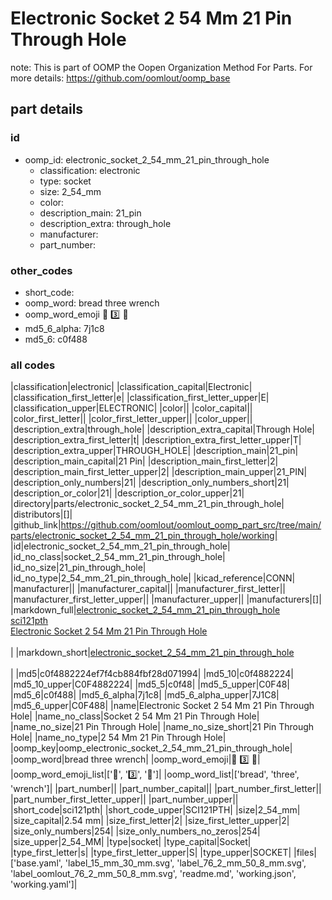 # Electronic Socket 2 54 Mm 21 Pin Through Hole  

note: This is part of OOMP the Oopen Organization Method For Parts. For more details: https://github.com/oomlout/oomp_base

##  part details





### id
* oomp_id: electronic_socket_2_54_mm_21_pin_through_hole
  * classification: electronic
  * type: socket
  * size: 2_54_mm
  * color: 
  * description_main: 21_pin
  * description_extra: through_hole
  * manufacturer: 
  * part_number: 

### other_codes
* short_code: 
* oomp_word: bread three wrench
* oomp_word_emoji :bread: :three: :wrench:
* md5_6_alpha: 7j1c8
* md5_6: c0f488

### all codes 
|classification|electronic|
|classification_capital|Electronic|
|classification_first_letter|e|
|classification_first_letter_upper|E|
|classification_upper|ELECTRONIC|
|color||
|color_capital||
|color_first_letter||
|color_first_letter_upper||
|color_upper||
|description_extra|through_hole|
|description_extra_capital|Through Hole|
|description_extra_first_letter|t|
|description_extra_first_letter_upper|T|
|description_extra_upper|THROUGH_HOLE|
|description_main|21_pin|
|description_main_capital|21 Pin|
|description_main_first_letter|2|
|description_main_first_letter_upper|2|
|description_main_upper|21_PIN|
|description_only_numbers|21|
|description_only_numbers_short|21|
|description_or_color|21|
|description_or_color_upper|21|
|directory|parts/electronic_socket_2_54_mm_21_pin_through_hole|
|distributors|[]|
|github_link|https://github.com/oomlout/oomlout_oomp_part_src/tree/main/parts/electronic_socket_2_54_mm_21_pin_through_hole/working|
|id|electronic_socket_2_54_mm_21_pin_through_hole|
|id_no_class|socket_2_54_mm_21_pin_through_hole|
|id_no_size|21_pin_through_hole|
|id_no_type|2_54_mm_21_pin_through_hole|
|kicad_reference|CONN|
|manufacturer||
|manufacturer_capital||
|manufacturer_first_letter||
|manufacturer_first_letter_upper||
|manufacturer_upper||
|manufacturers|[]|
|markdown_full|[electronic_socket_2_54_mm_21_pin_through_hole](https://github.com/oomlout/oomlout_oomp_part_src/tree/main/parts/electronic_socket_2_54_mm_21_pin_through_hole/working)<br>[sci121pth](https://github.com/oomlout/oomlout_oomp_part_src/tree/main/parts/electronic_socket_2_54_mm_21_pin_through_hole/working)<br>[Electronic Socket 2 54 Mm 21 Pin Through Hole](https://github.com/oomlout/oomlout_oomp_part_src/tree/main/parts/electronic_socket_2_54_mm_21_pin_through_hole/working)<br><br>|
|markdown_short|[electronic_socket_2_54_mm_21_pin_through_hole](https://github.com/oomlout/oomlout_oomp_part_src/tree/main/parts/electronic_socket_2_54_mm_21_pin_through_hole/working)<br><br>|
|md5|c0f4882224ef7f4cb884fbf28d071994|
|md5_10|c0f4882224|
|md5_10_upper|C0F4882224|
|md5_5|c0f48|
|md5_5_upper|C0F48|
|md5_6|c0f488|
|md5_6_alpha|7j1c8|
|md5_6_alpha_upper|7J1C8|
|md5_6_upper|C0F488|
|name|Electronic Socket 2 54 Mm 21 Pin Through Hole|
|name_no_class|Socket 2 54 Mm 21 Pin Through Hole|
|name_no_size|21 Pin Through Hole|
|name_no_size_short|21 Pin Through Hole|
|name_no_type|2 54 Mm 21 Pin Through Hole|
|oomp_key|oomp_electronic_socket_2_54_mm_21_pin_through_hole|
|oomp_word|bread three wrench|
|oomp_word_emoji|:bread: :three: :wrench:|
|oomp_word_emoji_list|[':bread:', ':three:', ':wrench:']|
|oomp_word_list|['bread', 'three', 'wrench']|
|part_number||
|part_number_capital||
|part_number_first_letter||
|part_number_first_letter_upper||
|part_number_upper||
|short_code|sci121pth|
|short_code_upper|SCI121PTH|
|size|2_54_mm|
|size_capital|2.54 mm|
|size_first_letter|2|
|size_first_letter_upper|2|
|size_only_numbers|254|
|size_only_numbers_no_zeros|254|
|size_upper|2_54_MM|
|type|socket|
|type_capital|Socket|
|type_first_letter|s|
|type_first_letter_upper|S|
|type_upper|SOCKET|
|files|['base.yaml', 'label_15_mm_30_mm.svg', 'label_76_2_mm_50_8_mm.svg', 'label_oomlout_76_2_mm_50_8_mm.svg', 'readme.md', 'working.json', 'working.yaml']|
